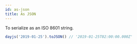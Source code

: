 ```yaml
---
id: as-json
title: As JSON
---
```


To serialize as an ISO 8601 string.

```js
dayjs('2019-01-25').toJSON() // '2019-01-25T02:00:00.000Z'
```
